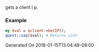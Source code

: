 gets a client i p.
### Example

```perl
my $val = $client->GetIP();
quest::say($val); # Returns uint
```


Generated On 2018-01-15T13:04:48-08:00